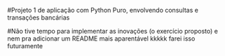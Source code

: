 #Projeto 1 de aplicação com Python Puro, envolvendo consultas e transações bancárias

#Não tive tempo para implementar as inovações (o exercício proposto) e nem pra adicionar um README mais aparentável kkkkk farei isso futuramente
